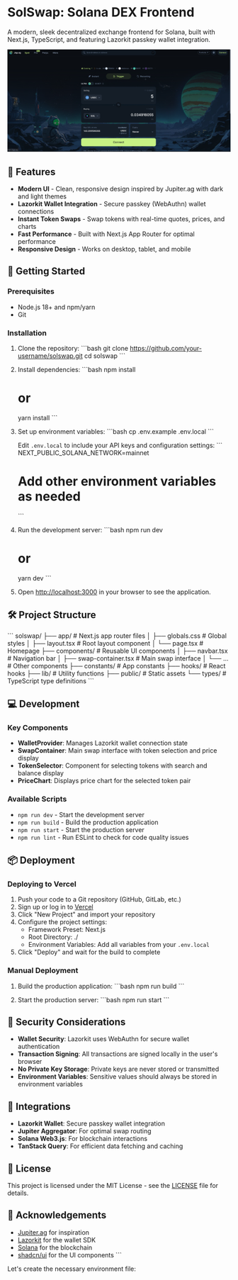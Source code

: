 # SolSwap: Solana DEX Frontend

A modern, sleek decentralized exchange frontend for Solana, built with Next.js, TypeScript, and featuring Lazorkit passkey wallet integration.

![SolSwap Screenshot](/public/images/screenshot.png)

## 🌟 Features

- **Modern UI** - Clean, responsive design inspired by Jupiter.ag with dark and light themes
- **Lazorkit Wallet Integration** - Secure passkey (WebAuthn) wallet connections
- **Instant Token Swaps** - Swap tokens with real-time quotes, prices, and charts
- **Fast Performance** - Built with Next.js App Router for optimal performance
- **Responsive Design** - Works on desktop, tablet, and mobile

## 🚀 Getting Started

### Prerequisites

- Node.js 18+ and npm/yarn
- Git

### Installation

1. Clone the repository:
   \`\`\`bash
   git clone https://github.com/your-username/solswap.git
   cd solswap
   \`\`\`

2. Install dependencies:
   \`\`\`bash
   npm install
   # or
   yarn install
   \`\`\`

3. Set up environment variables:
   \`\`\`bash
   cp .env.example .env.local
   \`\`\`
   
   Edit `.env.local` to include your API keys and configuration settings:
   \`\`\`
   NEXT_PUBLIC_SOLANA_NETWORK=mainnet
   # Add other environment variables as needed
   \`\`\`

4. Run the development server:
   \`\`\`bash
   npm run dev
   # or
   yarn dev
   \`\`\`

5. Open [http://localhost:3000](http://localhost:3000) in your browser to see the application.

## 🛠️ Project Structure

\`\`\`
solswap/
├── app/             # Next.js app router files
│   ├── globals.css  # Global styles
│   ├── layout.tsx   # Root layout component
│   └── page.tsx     # Homepage
├── components/      # Reusable UI components
│   ├── navbar.tsx   # Navigation bar
│   ├── swap-container.tsx  # Main swap interface
│   └── ...          # Other components
├── constants/       # App constants 
├── hooks/           # React hooks
├── lib/             # Utility functions
├── public/          # Static assets
└── types/           # TypeScript type definitions
\`\`\`

## 💻 Development

### Key Components

- **WalletProvider**: Manages Lazorkit wallet connection state
- **SwapContainer**: Main swap interface with token selection and price display
- **TokenSelector**: Component for selecting tokens with search and balance display
- **PriceChart**: Displays price chart for the selected token pair

### Available Scripts

- `npm run dev` - Start the development server
- `npm run build` - Build the production application
- `npm run start` - Start the production server
- `npm run lint` - Run ESLint to check for code quality issues

## 📦 Deployment

### Deploying to Vercel

1. Push your code to a Git repository (GitHub, GitLab, etc.)
2. Sign up or log in to [Vercel](https://vercel.com)
3. Click "New Project" and import your repository
4. Configure the project settings:
   - Framework Preset: Next.js
   - Root Directory: ./
   - Environment Variables: Add all variables from your `.env.local`
5. Click "Deploy" and wait for the build to complete

### Manual Deployment

1. Build the production application:
   \`\`\`bash
   npm run build
   \`\`\`

2. Start the production server:
   \`\`\`bash
   npm run start
   \`\`\`

## 🔐 Security Considerations

- **Wallet Security**: Lazorkit uses WebAuthn for secure wallet authentication
- **Transaction Signing**: All transactions are signed locally in the user's browser
- **No Private Key Storage**: Private keys are never stored or transmitted
- **Environment Variables**: Sensitive values should always be stored in environment variables

## 🧩 Integrations

- **Lazorkit Wallet**: Secure passkey wallet integration
- **Jupiter Aggregator**: For optimal swap routing
- **Solana Web3.js**: For blockchain interactions
- **TanStack Query**: For efficient data fetching and caching

## 📄 License

This project is licensed under the MIT License - see the [LICENSE](LICENSE) file for details.

## 🙏 Acknowledgements

- [Jupiter.ag](https://jup.ag) for inspiration
- [Lazorkit](https://docs.lazorkit.xyz/) for the wallet SDK
- [Solana](https://solana.com) for the blockchain
- [shadcn/ui](https://ui.shadcn.com/) for the UI components
\`\`\`

Let's create the necessary environment file:
